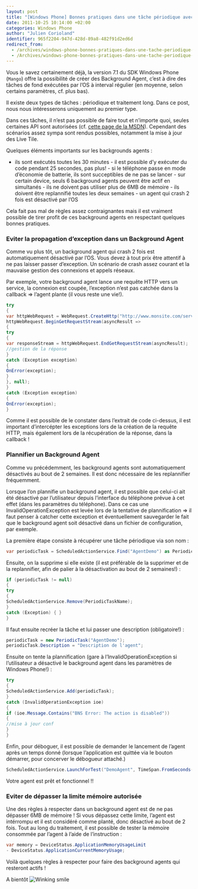 ```yaml
---
layout: post
title: "[Windows Phone] Bonnes pratiques dans une tâche périodique avec un background agent"
date: 2011-10-25 10:14:00 +02:00
categories: Windows Phone
author: "Julien Corioland"
identifier: 965f2204-947d-428d-89a8-482f91d2ed6d
redirect_from:
  - /archives/windows-phone-bonnes-pratiques-dans-une-tache-periodique-avec-un-background-agent
  - /Archives/windows-phone-bonnes-pratiques-dans-une-tache-periodique-avec-un-background-agent
---
```


Vous le savez certainement déjà, la version 7.1 du SDK Windows Phone (`Mango`) offre la possibilité de créer des Background Agent, c’est à dire des tâches de fond exécutées par l’OS à interval régulier (en moyenne, selon certains paramètres, cf. plus bas).

Il existe deux types de tâches : périodique et traitement long. Dans ce post, nous nous intéresserons uniquement au premier type.

Dans ces tâches, il n’est pas possible de faire tout et n’importe quoi, seules certaines API sont autorisées (cf. [cette page de la MSDN](http://msdn.microsoft.com/en-us/library/hh202962(v=VS.92).aspx)). Cependant des scénarios assez sympa sont rendus possibles, notamment la mise à jour des Live Tile.

Quelques éléments importants sur les backgrounds agents :

- ils sont exécutés toutes les 30 minutes  - il est possible d’y exécuter du code pendant 25 secondes, pas plus!  - si le téléphone passe en mode d’économie de batterie, ils sont succeptibles de ne pas se lancer  - sur certain device, seuls 6 background agents peuvent être actif en simultanés  - ils ne doivent pas utiliser plus de 6MB de mémoire  - ils doivent être replannifié toutes les deux semaines  - un agent qui crash 2 fois est désactivé par l’OS

Cela fait pas mal de règles assez contraignantes mais il est vraiment possible de tirer profit de ces background agents en respectant quelques bonnes pratiques.

### Eviter la propagation d’exception dans un Background Agent

Comme vu plus tôt, un background agent qui crash 2 fois est automatiquement désactivé par l’OS. Vous devez à tout prix être attentif à ne pas laisser passer d’exception. Un scénario de crash assez courant et la mauvaise gestion des connexions et appels réseaux.

Par exemple, votre background agent lance une requête HTTP vers un service, la connexion est coupée, l’exception n’est pas catchée dans la callback => l’agent plante (il vous reste une vie!).

```csharp
try
{
var httpWebRequest = WebRequest.CreateHttp("http://www.monsite.com/service.aspx");
httpWebRequest.BeginGetRequestStream(asyncResult =>
{
try
{
var responseStream = httpWebRequest.EndGetRequestStream(asyncResult);
//gestion de la réponse
}
catch (Exception exception)
{
OnError(exception);
}
}, null);
}
catch (Exception exception)
{
OnError(exception);
}
```
Comme il est possible de le constater dans l’extrait de code ci-dessus, il est important d’intercépter les exceptions lors de la création de la requête HTTP, mais également lors de la récupération de la réponse, dans la callback !

### Plannifier un Background Agent

Comme vu précédemment, les background agents sont automatiquement désactivés au bout de 2 semaines. Il est donc nécessaire de les replannifier fréquemment.

Lorsque l’on plannifie un background agent, il est possible que celui-ci ait été désactivé par l’utilisateur depuis l’interface du téléphone prévue à cet effet (dans les paramètres du téléphone). Dans ce cas une InvalidOperationException est levée lors de la tentative de plannification => il faut penser à catcher cette exception et éventuellement sauvegarder le fait que le background agent soit désactivé dans un fichier de configuration, par exemple.

La première étape consiste à récupérer une tâche périodique via son nom :

```csharp
var periodicTask = ScheduledActionService.Find("AgentDemo") as PeriodicTask;
```
Ensuite, on la supprime si elle existe (il est préférable de la supprimer et de la replannifier, afin de palier à la désactivation au bout de 2 semaines!) :

```csharp
if (periodicTask != null)
{
try
{
ScheduledActionService.Remove(PeriodicTaskName);
}
catch (Exception) { }
}
```
Il faut ensuite recréer la tâche et lui passer une description (obligatoire!) :

```csharp
periodicTask = new PeriodicTask("AgentDemo");
periodicTask.Description = "Description de l'agent";
```
Ensuite on tente la plannification (gare à l’InvalidOperationException si l’utilisateur a désactivé le background agent dans les paramètres de Windows Phone!) :

```csharp
try
{
ScheduledActionService.Add(periodicTask);
}
catch (InvalidOperationException ioe)
{
if (ioe.Message.Contains("BNS Error: The action is disabled"))
{
//mise à jour conf
}
}
```
Enfin, pour déboguer, il est possible de demander le lancement de l’agent après un temps donné (lorsque l’application est quittée via le bouton démarrer, pour concerver le débogueur attaché.)

```csharp
ScheduledActionService.LaunchForTest("DemoAgent", TimeSpan.FromSeconds(10));
```
Votre agent est prêt et fonctionnel !!

### Eviter de dépasser la limite mémoire autorisée

Une des règles à respecter dans un background agent est de ne pas dépasser 6MB de mémoire ! Si vous dépassez cette limite, l’agent est intérrompu et il est considéré comme planté, donc désactivé au bout de 2 fois. Tout au long du traitement, il est possible de tester la mémoire consommée par l’agent à l’aide de l’instruction :

```csharp
var memory = DeviceStatus.ApplicationMemoryUsageLimit
- DeviceStatus.ApplicationCurrentMemoryUsage;
```
Voilà quelques règles à respecter pour faire des background agents qui resteront actifs !

A bientôt <img style="border-bottom-style: none; border-left-style: none; border-top-style: none; border-right-style: none" class="wlEmoticon wlEmoticon-winkingsmile" alt="Winking smile" src="https://juliencorioland.blob.core.windows.net/medias/c3f8d0ab-c7b3-4f1a-9897-6df77a11f923">

